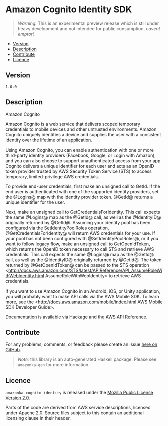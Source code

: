 # Amazon Cognito Identity SDK

> _Warning:_ This is an experimental preview release which is still under heavy development and not intended for public consumption, _caveat emptor_!

* [Version](#version)
* [Description](#description)
* [Contribute](#contribute)
* [Licence](#licence)


## Version

`1.0.0`


## Description

Amazon Cognito

Amazon Cognito is a web service that delivers scoped temporary
credentials to mobile devices and other untrusted environments. Amazon
Cognito uniquely identifies a device and supplies the user with a
consistent identity over the lifetime of an application.

Using Amazon Cognito, you can enable authentication with one or more
third-party identity providers (Facebook, Google, or Login with Amazon),
and you can also choose to support unauthenticated access from your app.
Cognito delivers a unique identifier for each user and acts as an OpenID
token provider trusted by AWS Security Token Service (STS) to access
temporary, limited-privilege AWS credentials.

To provide end-user credentials, first make an unsigned call to GetId.
If the end user is authenticated with one of the supported identity
providers, set the @Logins@ map with the identity provider token.
@GetId@ returns a unique identifier for the user.

Next, make an unsigned call to GetCredentialsForIdentity. This call
expects the same @Logins@ map as the @GetId@ call, as well as the
@IdentityID@ originally returned by @GetId@. Assuming your identity pool
has been configured via the SetIdentityPoolRoles operation,
@GetCredentialsForIdentity@ will return AWS credentials for your use. If
your pool has not been configured with @SetIdentityPoolRoles@, or if you
want to follow legacy flow, make an unsigned call to GetOpenIdToken,
which returns the OpenID token necessary to call STS and retrieve AWS
credentials. This call expects the same @Logins@ map as the @GetId@
call, as well as the @IdentityID@ originally returned by @GetId@. The
token returned by @GetOpenIdToken@ can be passed to the STS operation
<http://docs.aws.amazon.com/STS/latest/APIReference/API_AssumeRoleWithWebIdentity.html AssumeRoleWithWebIdentity>
to retrieve AWS credentials.

If you want to use Amazon Cognito in an Android, iOS, or Unity
application, you will probably want to make API calls via the AWS Mobile
SDK. To learn more, see the
<http://docs.aws.amazon.com/mobile/index.html AWS Mobile SDK Developer Guide>.

Documentation is available via [Hackage](http://hackage.haskell.org/package/amazonka-cognito-identity)
and the [AWS API Reference](http://docs.aws.amazon.com/cognitoidentity/latest/APIReference/Welcome.html).


## Contribute

For any problems, comments, or feedback please create an issue [here on GitHub](https://github.com/brendanhay/amazonka/issues).

> _Note:_ this library is an auto-generated Haskell package. Please see `amazonka-gen` for more information.


## Licence

`amazonka-cognito-identity` is released under the [Mozilla Public License Version 2.0](http://www.mozilla.org/MPL/).

Parts of the code are derived from AWS service descriptions, licensed under Apache 2.0.
Source files subject to this contain an additional licensing clause in their header.
